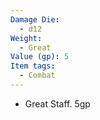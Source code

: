 ```yaml
---
Damage Die:
  - d12
Weight:
  - Great
Value (gp): 5
Item tags:
  - Combat
---
```

- Great Staff. 5gp